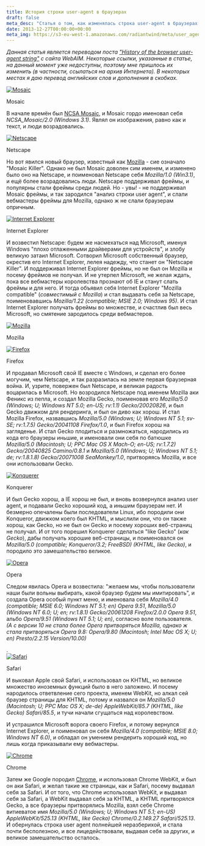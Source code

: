 ```yaml
---
title: История строки user-agent в браузерах
draft: false
meta_desc: "Статья о том, как изменялась строка user-agent в браузерах ещё с давних времён."
date: 2013-12-27T00:00:00+00:00
meta_img: https://s3-eu-west-1.amazonaws.com/radiantwind/meta/user_agent_meta.jpg
---
```


<p><i>Данная статья является переводом поста <a target="_blank" href="http://webaim.org/blog/user-agent-string-history/">"History of the browser user-agent string"</a> с сайта WebAIM. Некоторые ссылки, указанные в статье, на данный момент уже недоступны, поэтому мне пришлось их изменить (в частности, ссылаться на архив Интернета). В некоторых местах я даю перевод английских слов и дополнения в скобках.</i></p>

<div class="image_container right_aligned">
<a class="js-show-image" href="https://s3-eu-west-1.amazonaws.com/radiantwind/browsers/mosaic.jpg">
<img src="https://s3-eu-west-1.amazonaws.com/radiantwind/browsers/mosaic.jpg" alt="Mosaic">
</a>
<p>Mosaic</p>
</div>

<p>В начале времён был <a href="https://web.archive.org/web/20090619062939/http://www.ncsa.illinois.edu/Projects/mosaic.html" target="_blank">NCSA Mosaic</a>, и Mosaic гордо именовал себя <i>NCSA_Mosaic/2.0 (Windows 3.1)</i>. Являл он изображения, равно как и текст, и люди возрадовались.</p>

<div class="image_container left_aligned">
<a class="js-show-image" href="https://s3-eu-west-1.amazonaws.com/radiantwind/browsers/netscape.jpg">
<img src="https://s3-eu-west-1.amazonaws.com/radiantwind/browsers/netscape.jpg" alt="Netscape">
</a>
<p>Netscape</p>
</div>

<p>Но вот явился новый браузер, известный как <a href="https://en.wikipedia.org/wiki/Mozilla" target="_blank">Mozilla</a> - сие означало "Mosaic Killer". Однако не был Mosaic доволен сим именем, и изменено было оно на Netscape, и поименовал Netscape себя <i>Mozilla/1.0 (Win3.1)</i>, и ещё более возрадовались люди. Netscape поддерживал <a class="tooltip" title="Это действительно очень далёкие времена по меркам web. Фреймы уже давным-давно не используются (последний раз я встречался с ними лет 10 назад), но раньше разработчики использовали их для решения самых разных задач - например, разделяли окно на два фрейма, помещая в один меню, а в другой - сам контент.">фреймы</a>, и популярны стали фреймы среди людей. Но - увы! - не поддерживал Mosaic фреймы, и так зародился "анализ строки user agent", и слали вебмастеры фреймы для Mozilla, однако ж не слали браузерам опричным.</p>

<div class="image_container right_aligned">
<a class="js-show-image" href="https://s3-eu-west-1.amazonaws.com/radiantwind/browsers/ie.png">
<img src="https://s3-eu-west-1.amazonaws.com/radiantwind/browsers/ie.png" alt="Internet Explorer">
</a>
<p>Internet Explorer</p>
</div>

<p>И возвестил Netscape: будем же насмехаться над Microsoft, именуя Windows "плохо отлаженными драйверами для устройств", и злобу великую затаил Microsoft. Сотворил Microsoft собственный браузер, окрестив его Internet Explorer, лелея надежду, что станет он "Netscape Killer". И поддерживал Internet Explorer фреймы, но не был он Mozilla и посему фреймов не получал. И не утерпел Microsoft, не желая ждать, пока все вебмастеры королевства прознают об IE и станут слать фреймы и для него. И тогда объявил себя Internet Explorer "Mozilla compatible" (<i>совместимый с Mozilla</i>) и стал выдавать себя за Netscape, поименовавшись <i>Mozilla/1.22 (compatible; MSIE 2.0; Windows 95)</i>. И стал Internet Explorer получать фреймы во множестве, и счастлив был весь Microsoft, но смятение зародилось среди вебмастеров.</p>

<div class="image_container right_aligned">
<a class="js-show-image" href="https://s3-eu-west-1.amazonaws.com/radiantwind/browsers/mozilla.png">
<img src="https://s3-eu-west-1.amazonaws.com/radiantwind/browsers/mozilla.png" alt="Mozilla">
</a>
<p>Mozilla</p>
</div>

<div class="image_container left_aligned">
<a class="js-show-image" href="https://s3-eu-west-1.amazonaws.com/radiantwind/browsers/firefox.jpg">
<img src="https://s3-eu-west-1.amazonaws.com/radiantwind/browsers/firefox.jpg" alt="Firefox">
</a>
<p>Firefox</p>
</div>

<p>И продавал Microsoft свой IE вместе с Windows, и сделал его более могучим, чем Netscape, и так разразилась на земле первая браузерная война. И, узрите, повержен был Netscape, и великая радость воцарилась в Microsoft. Но возродился Netscape под именем Mozilla аки Феникс из пепла, и создал Mozilla Gecko, поименовав его <i>Mozilla/5.0 (Windows; U; Windows NT 5.0; en-US; rv:1.1) Gecko/20020826</i>, и был Gecko движком для рендеринга, и был он диво как хорош. И стал Mozilla Firefox, назвавшись <i>Mozilla/5.0 (Windows; U; Windows NT 5.1; sv-SE; rv:1.7.5) Gecko/20041108 Firefox/1.0</i>, и был Firefox хорош на загляденье. И стал Gecko плодиться и размножаться, народились из кода его браузеры иньшие, и именовали они себя по батюшке <i>Mozilla/5.0 (Macintosh; U; PPC Mac OS X Mach-O; en-US; rv:1.7.2) Gecko/20040825 Camino/0.8.1</i> и <i>Mozilla/5.0 (Windows; U; Windows NT 5.1; de; rv:1.8.1.8) Gecko/20071008 SeaMonkey/1.0</i>, притворяясь Mozilla, и все они использовали Gecko.</p>

<div class="image_container left_aligned">
<a class="js-show-image" href="https://s3-eu-west-1.amazonaws.com/radiantwind/browsers/konqueror.jpg">
<img src="https://s3-eu-west-1.amazonaws.com/radiantwind/browsers/konqueror.jpg" alt="Konquerer">
</a>
<p>Konquerer</p>
</div>

<p>И был Gecko хорош, а IE хорош не был, и вновь возвернулся анализ user agent, и подавали Gecko хороший код, а иньшим браузерам нет. И безмерно опечалены были последователи Linux, ибо породили они Konqueror, движком коего был KHTML, и мыслили они, что он также хорош, как Gecko, но не был он Gecko и посему хороших веб-страниц не получал. И от того порешил Konquerer сделаться "like Gecko" (<i>как Gecko</i>), дабы получать хорошие веб-страницы, и поименовался он <i>Mozilla/5.0 (compatible; Konqueror/3.2; FreeBSD) (KHTML, like Gecko)</i>, и породило это замешательство великое.</p>

<div class="image_container left_aligned">
<a class="js-show-image" href="https://s3-eu-west-1.amazonaws.com/radiantwind/browsers/opera.jpg">
<img src="https://s3-eu-west-1.amazonaws.com/radiantwind/browsers/opera.jpg" alt="Opera">
</a>
<p>Opera</p>
</div>

<p>Следом явилась Opera и возвестила: "желаем мы, чтобы пользователи наши были вольны выбирать, какой браузер будем мы имитировать", и создала Opera особый пункт меню, и именовала себя <i>Mozilla/4.0 (compatible; MSIE 6.0; Windows NT 5.1; en) Opera 9.51</i>, <i>Mozilla/5.0 (Windows NT 6.0; U; en; rv:1.8.1) Gecko/20061208 Firefox/2.0.0 Opera 9.51</i>, альбо <i>Opera/9.51 (Windows NT 5.1; U; en)</i>, согласно воле пользователя. <i>(А с версии 10 не стала более Opera притворяться Mozilla, однако ж стала притворяться Opera 9.8: Opera/9.80 (Macintosh; Intel Mac OS X; U; en) Presto/2.2.15 Version/10.00)</i></p>.

<div class="image_container right_aligned">
<a class="js-show-image" href="https://s3-eu-west-1.amazonaws.com/radiantwind/browsers/safari.jpg">
<img src="https://s3-eu-west-1.amazonaws.com/radiantwind/browsers/safari.jpg" alt="Safari">
</a>
<p>Safari</p>
</div>

<p>И выковал Apple свой Safari, и использовал он KHTML, но великое множество иноземных функций было в него заложено. И посему народилось ответвление сего проекта, именем WebKit, но алкал сей браузер страницы для KHTML, потому и назвался он <i>Mozilla/5.0 (Macintosh; U; PPC Mac OS X; de-de) AppleWebKit/85.7 (KHTML, like Gecko) Safari/85.5</i>, и тучи начали сгущаться над королевством.</p>

<p>И устрашился Microsoft ворога своего Firefox, и потому вернулся Internet Explorer, и поименовал он себя <i>Mozilla/4.0 (compatible; MSIE 8.0; Windows NT 6.0)</i>, и обладал он умением рендерить хороший код, но лишь когда приказывали ему вебмастеры.</p>

<div class="image_container right_aligned">
<a class="js-show-image" href="https://s3-eu-west-1.amazonaws.com/radiantwind/browsers/chrome.jpg">
<img src="https://s3-eu-west-1.amazonaws.com/radiantwind/browsers/chrome.jpg" alt="Chrome">
</a>
<p>Chrome</p>
</div>

<p>Затем же Google породил <a href="https://www.google.com/intl/en/chrome/browser/" target="_blank">Chrome</a>, и использовал Chrome WebKit, и был он аки Safari, и желал такие же страницы, как и Safari, посему выдавал себя за Safari. И от того, что Chrome использовал WebKit, и выдавал себя за Safari, а WebKit выдавал себя за KHTML, а KHTML притворялся Gecko, а все браузеры притворялись Mozilla, взял себе Chrome витиеватое имя <i>Mozilla/5.0 (Windows; U; Windows NT 5.1; en-US) AppleWebKit/525.13 (KHTML, like Gecko) Chrome/0.2.149.27 Safari/525.13</i>. И обернулась строка user agent полнейшей неразберихой, и стала почти бесполезною, и все лицедействовали, выдавая себя за других, и великое замешательство осталось.</p>